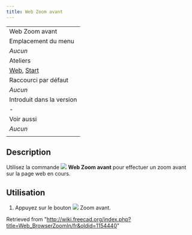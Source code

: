 ```yaml
---
title: Web Zoom avant
---
```

|  |
| --- |
| Web Zoom avant |
| Emplacement du menu |
| *Aucun* |
| Ateliers |
| [Web](/Web_Workbench/fr "Web Workbench/fr"), [Start](/Start_Workbench/fr "Start Workbench/fr") |
| Raccourci par défaut |
| *Aucun* |
| Introduit dans la version |
| - |
| Voir aussi |
| *Aucun* |
|  |

## Description

Utilisez la commande ![](/images/Web_BrowserZoomIn.svg) **Web Zoom avant** pour effectuer un zoom avant sur la page web en cours.

## Utilisation

1. Appuyez sur le bouton ![](/images/Web_BrowserZoomIn.svg) Zoom avant.

Retrieved from "<http://wiki.freecad.org/index.php?title=Web_BrowserZoomIn/fr&oldid=1154440>"